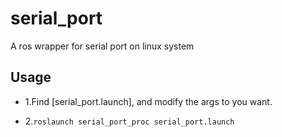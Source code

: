 # serial_port
A ros wrapper for serial port on linux system

## Usage
  * 1.Find [serial_port.launch], and modify the args to you want.
  
  * 2.`roslaunch serial_port_proc serial_port.launch`
